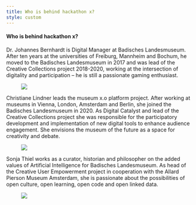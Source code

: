 ```yaml
---
title: Who is behind hackathon x?
style: custom
---
```


<div class="subsection">
<div class="section-text colored">
<h4 class="accent-tc">Who is behind hackathon x?</h4>
<p>
Dr. Johannes Bernhardt is Digital Manager at Badisches Landesmuseum. After ten years at the universities of Freiburg, Mannheim and Bochum, he moved to the Badisches Landesmuseum in 2017 and was lead of the Creative Collections project 2018-2020, working at the intersection of digitality and participation – he is still a passionate gaming enthusiast.
</p>
</div>
<figure class="section-image">
<image src="/assets/images/about/johannes.jpg" />
</figure>
</div>

<div class="subsection">
<div class="section-text colored">
<p>
Christiane Lindner leads the museum x.o platform project. After working at museums in Vienna, London, Amsterdam and Berlin, she joined the Badisches Landesmuseum in 2020. As Digital Catalyst and lead of the Creative Collections project she was responsible for the participatory development and implementation of new digital tools to enhance audience engagement. She envisions the museum of the future as a space for creativity and debate.
</p>
</div>
<figure class="section-image">
<image src="/assets/images/about/christiane.jpg" />
</figure>
</div>

<div class="subsection">
<div class="section-text colored">
<p>
Sonja Thiel works as a curator, historian and philosopher on the added values of Artificial Intelligence for Badisches Landesmuseum. As head of the Creative User Empowerment project in cooperation with the Allard Pierson Museum Amsterdam, she is passionate about the possibilities of open culture, open learning, open code and open linked data.
</p>
</div>
<figure class="section-image">
<image src="/assets/images/about/sonja.jpg" />
</figure>
</div>
